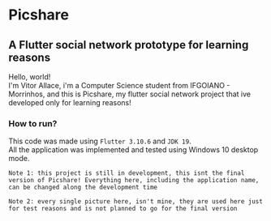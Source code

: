 # Picshare
## A Flutter social network prototype for learning reasons

Hello, world!  
I'm Vitor Allace, i'm a Computer Science student from IFGOIANO - Morrinhos, and this is Picshare, my flutter social network project that ive developed only for learning reasons!

### How to run?
This code was made using `Flutter 3.10.6` and `JDK 19`.  
All the application was implemented and tested using Windows 10 desktop mode.  
  
  `Note 1: this project is still in development, this isnt the final version of Picshare! Everything here, including the application name, can be changed along the development time`  

  `Note 2: every single picture here, isn't mine, they are used here just for test reasons and is not planned to go for the final version`